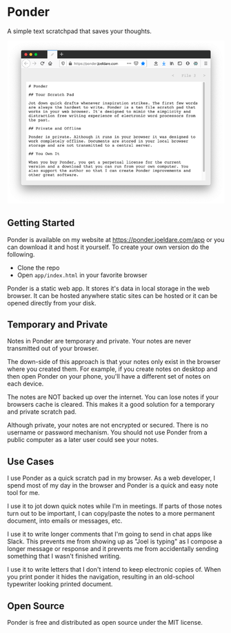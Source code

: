 # Ponder

A simple text scratchpad that saves your thoughts.

![Ponder Screenshot](ponder.png)

## Getting Started

Ponder is available on my website at https://ponder.joeldare.com/app or you can download it and host it yourself. To create your own version do the following.

- Clone the repo
- Open `app/index.html` in your favorite browser

Ponder is a static web app. It stores it's data in local storage in the web browser. It can be hosted anywhere static sites can be hosted or it can be opened directly from your disk.

## Temporary and Private

Notes in Ponder are temporary and private. Your notes are never transmitted out of your browser.

The down-side of this approach is that your notes only exist in the browser where you created them. For example, if you create notes on desktop and then open Ponder on your phone, you'll have a different set of notes on each device.

The notes are NOT backed up over the internet. You can lose notes if your browsers cache is cleared. This makes it a good solution for a temporary and private scratch pad.

Although private, your notes are not encrypted or secured. There is no username or password mechanism. You should not use Ponder from a public computer as a later user could see your notes.

## Use Cases

I use Ponder as a quick scratch pad in my browser. As a web developer, I spend most of my day in the browser and Ponder is a quick and easy note tool for me.

I use it to jot down quick notes while I'm in meetings. If parts of those notes turn out to be important, I can copy/paste the notes to a more permanent document, into emails or messages, etc.

I use it to write longer comments that I'm going to send in chat apps like Slack. This prevents me from showing up as "Joel is typing" as I compose a longer message or response and it prevents me from accidentally sending something that I wasn't finished writing.

I use it to write letters that I don't intend to keep electronic copies of. When you print ponder it hides the navigation, resulting in an old-school typewriter looking printed document.

## Open Source

Ponder is free and distributed as open source under the MIT license.
